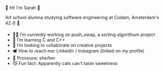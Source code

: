 🧣 Hi! I'm Sarah 🧣

Art school alumna studying software engineering at Codam, Amsterdam's 42 ✌️ 💫

- 👩‍💻 I’m currently working on push_swap, a sorting algorithum project
- 🧠 I’m learning C and C++
- 💫 I’m looking to collaborate on creative projects
- 🕊 How to reach me: LinkedIn / Instagram (linked on my profile)
- 🫦 Pronouns: she/her
- 😼 Fun fact: Apparently cats can't taste sweetness

